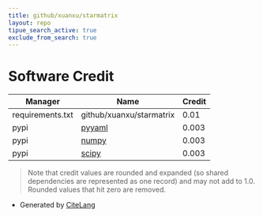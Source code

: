 ```yaml
---
title: github/xuanxu/starmatrix
layout: repo
tipue_search_active: true
exclude_from_search: true
---
```

# Software Credit

|Manager|Name|Credit|
|-------|----|------|
|requirements.txt|github/xuanxu/starmatrix|0.01|
|pypi|[pyyaml](https://pyyaml.org/)|0.003|
|pypi|[numpy](https://www.numpy.org)|0.003|
|pypi|[scipy](https://www.scipy.org)|0.003|


> Note that credit values are rounded and expanded (so shared dependencies are represented as one record) and may not add to 1.0. Rounded values that hit zero are removed.


- Generated by [CiteLang](https://github.com/vsoch/citelang)
